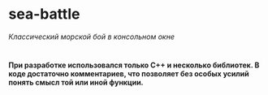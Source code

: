 # sea-battle

*Классический морской бой в консольном окне*

#

**При разработке использовался только С++ и несколько библиотек. В коде достаточно комментариев, что позволяет без особых усилий понять смысл той или иной функции.**
